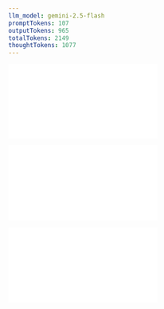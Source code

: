 ```yaml
---
llm_model: gemini-2.5-flash
promptTokens: 107
outputTokens: 965
totalTokens: 2149
thoughtTokens: 1077
---
```


![@](steps/prompt.b2cc988e.md)

![@](steps/response.9fb605a1.md)

![@](steps/response.35560bf2.md)
